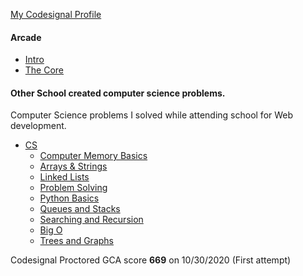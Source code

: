 [My Codesignal Profile](https://app.codesignal.com/profile/scottmm374)

#### Arcade

- [Intro](https://github.com/scottmm374/coding_challenges/tree/main/codesignal/arcade/intro)
- [The Core](https://github.com/scottmm374/coding_challenges/tree/main/codesignal/arcade/The%20Core/intro_gates)

#### Other School created computer science problems.

Computer Science problems I solved while attending school for Web development.

- [CS](https://github.com/scottmm374/coding_challenges/tree/main/codesignal/other_school_codesignal)
  - [Computer Memory Basics](https://github.com/scottmm374/coding_challenges/tree/main/codesignal/other_school_codesignal/Computer_memory_basics)
  - [Arrays & Strings](https://github.com/scottmm374/coding_challenges/tree/main/codesignal/other_school_codesignal)
  - [Linked Lists](https://github.com/scottmm374/coding_challenges/tree/main/codesignal/other_school_codesignal/linked_lists)
  - [Problem Solving](https://github.com/scottmm374/coding_challenges/tree/main/codesignal/other_school_codesignal/problem_solving)
  - [Python Basics](https://github.com/scottmm374/coding_challenges/tree/main/codesignal/other_school_codesignal/python_basics)
  - [Queues and Stacks](https://github.com/scottmm374/coding_challenges/tree/main/codesignal/other_school_codesignal/queues_and_stacks)
  - [Searching and Recursion](https://github.com/scottmm374/coding_challenges/tree/main/codesignal/other_school_codesignal/searching_and_recursion)
  - [Big O](https://github.com/scottmm374/coding_challenges/tree/main/codesignal/other_school_codesignal/time_space_complexity)
  - [Trees and Graphs](https://github.com/scottmm374/coding_challenges/tree/main/codesignal/other_school_codesignal/trees_graphs)

Codesignal Proctored GCA score **669** on 10/30/2020 (First attempt)
